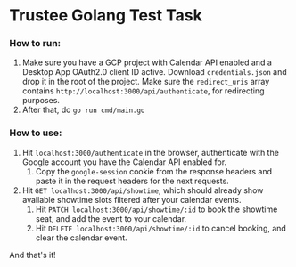 # Trustee Golang Test Task

### How to run:

1. Make sure you have a GCP project with Calendar API enabled and a Desktop App OAuth2.0 client ID active.
Download `credentials.json` and drop it in the root of the project.
Make sure the `redirect_uris` array contains `http://localhost:3000/api/authenticate`, for redirecting purposes.
2. After that, do `go run cmd/main.go`

### How to use:

1. Hit `localhost:3000/authenticate` in the browser, authenticate with the Google account you have the Calendar API enabled for.
   1. Copy the `google-session` cookie from the response headers and paste it in the request headers for the next requests.
2. Hit `GET localhost:3000/api/showtime`, which should already show available showtime slots filtered after your
calendar events.
   1. Hit `PATCH localhost:3000/api/showtime/:id` to book the showtime seat, and add the event to your calendar.
   2. Hit `DELETE localhost:3000/api/showtime/:id` to cancel booking, and clear the calendar event.

And that's it!
